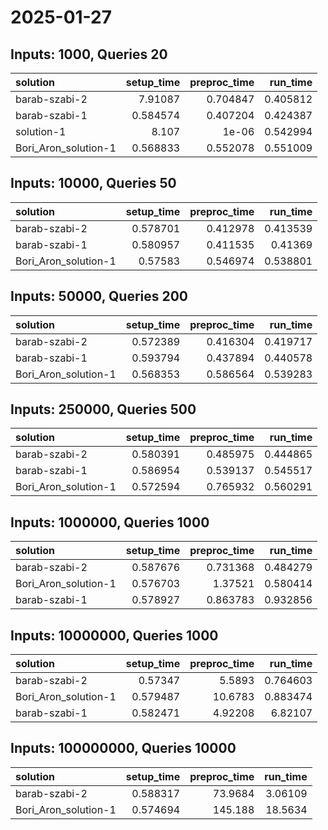 # 2025-01-27

## Inputs: 1000, Queries 20

| solution             |   setup_time |   preproc_time |   run_time |
|:---------------------|-------------:|---------------:|-----------:|
| barab-szabi-2        |     7.91087  |       0.704847 |   0.405812 |
| barab-szabi-1        |     0.584574 |       0.407204 |   0.424387 |
| solution-1           |     8.107    |       1e-06    |   0.542994 |
| Bori_Aron_solution-1 |     0.568833 |       0.552078 |   0.551009 |

## Inputs: 10000, Queries 50

| solution             |   setup_time |   preproc_time |   run_time |
|:---------------------|-------------:|---------------:|-----------:|
| barab-szabi-2        |     0.578701 |       0.412978 |   0.413539 |
| barab-szabi-1        |     0.580957 |       0.411535 |   0.41369  |
| Bori_Aron_solution-1 |     0.57583  |       0.546974 |   0.538801 |

## Inputs: 50000, Queries 200

| solution             |   setup_time |   preproc_time |   run_time |
|:---------------------|-------------:|---------------:|-----------:|
| barab-szabi-2        |     0.572389 |       0.416304 |   0.419717 |
| barab-szabi-1        |     0.593794 |       0.437894 |   0.440578 |
| Bori_Aron_solution-1 |     0.568353 |       0.586564 |   0.539283 |

## Inputs: 250000, Queries 500

| solution             |   setup_time |   preproc_time |   run_time |
|:---------------------|-------------:|---------------:|-----------:|
| barab-szabi-2        |     0.580391 |       0.485975 |   0.444865 |
| barab-szabi-1        |     0.586954 |       0.539137 |   0.545517 |
| Bori_Aron_solution-1 |     0.572594 |       0.765932 |   0.560291 |

## Inputs: 1000000, Queries 1000

| solution             |   setup_time |   preproc_time |   run_time |
|:---------------------|-------------:|---------------:|-----------:|
| barab-szabi-2        |     0.587676 |       0.731368 |   0.484279 |
| Bori_Aron_solution-1 |     0.576703 |       1.37521  |   0.580414 |
| barab-szabi-1        |     0.578927 |       0.863783 |   0.932856 |

## Inputs: 10000000, Queries 1000

| solution             |   setup_time |   preproc_time |   run_time |
|:---------------------|-------------:|---------------:|-----------:|
| barab-szabi-2        |     0.57347  |        5.5893  |   0.764603 |
| Bori_Aron_solution-1 |     0.579487 |       10.6783  |   0.883474 |
| barab-szabi-1        |     0.582471 |        4.92208 |   6.82107  |

## Inputs: 100000000, Queries 10000

| solution             |   setup_time |   preproc_time |   run_time |
|:---------------------|-------------:|---------------:|-----------:|
| barab-szabi-2        |     0.588317 |        73.9684 |    3.06109 |
| Bori_Aron_solution-1 |     0.574694 |       145.188  |   18.5634  |